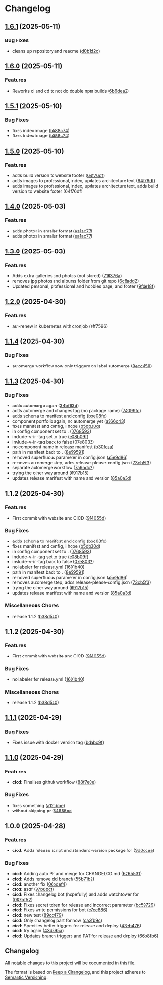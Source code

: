 # Changelog

## [1.6.1](https://github.com/nanderspeerstra/portfolio/compare/1.6.0...1.6.1) (2025-05-11)


### Bug Fixes

* cleans up repository and readme ([d0b1d2c](https://github.com/nanderspeerstra/portfolio/commit/d0b1d2cebd3cf109ca986de8338956738356486e))

## [1.6.0](https://github.com/nanderspeerstra/portfolio/compare/1.5.1...1.6.0) (2025-05-11)


### Features

* Reworks ci and cd to not do double npm builds ([6b6dea2](https://github.com/nanderspeerstra/portfolio/commit/6b6dea25c494823ba29d416f5363afe66638b4c3))

## [1.5.1](https://github.com/nanderspeerstra/portfolio/compare/1.5.0...1.5.1) (2025-05-10)


### Bug Fixes

* fixes index image ([b588c74](https://github.com/nanderspeerstra/portfolio/commit/b588c74e6d35c68ae21ac92b16cf2fb082f4fe81))
* fixes index image ([b588c74](https://github.com/nanderspeerstra/portfolio/commit/b588c74e6d35c68ae21ac92b16cf2fb082f4fe81))

## [1.5.0](https://github.com/nanderspeerstra/portfolio/compare/1.4.0...1.5.0) (2025-05-10)


### Features

* adds build version to website footer ([64f76df](https://github.com/nanderspeerstra/portfolio/commit/64f76dfeb2ef2cd49e837be2545ffcf7c85aac53))
* adds images to professional, index, updates architecture text ([64f76df](https://github.com/nanderspeerstra/portfolio/commit/64f76dfeb2ef2cd49e837be2545ffcf7c85aac53))
* adds images to professional, index, updates architecture text, adds build version to website footer ([64f76df](https://github.com/nanderspeerstra/portfolio/commit/64f76dfeb2ef2cd49e837be2545ffcf7c85aac53))

## [1.4.0](https://github.com/nanderspeerstra/portfolio/compare/1.3.0...1.4.0) (2025-05-03)


### Features

* adds photos in smaller format ([ea1ac77](https://github.com/nanderspeerstra/portfolio/commit/ea1ac77c34c6f1c24187c1abbd193b0488020ac7))
* adds photos in smaller format ([ea1ac77](https://github.com/nanderspeerstra/portfolio/commit/ea1ac77c34c6f1c24187c1abbd193b0488020ac7))

## [1.3.0](https://github.com/nanderspeerstra/portfolio/compare/1.2.0...1.3.0) (2025-05-03)


### Features

* Adds extra galleries and photos (not stored) ([716376a](https://github.com/nanderspeerstra/portfolio/commit/716376a297a2f72d393fbe68b09c272f8dcc0272))
* removes jpg photos and albums folder from git repo ([6c8add2](https://github.com/nanderspeerstra/portfolio/commit/6c8add2dce0d3391629b0b6dd9949c28bfd2e6f8))
* Updated personal, professional and hobbies page, and footer ([9fde18f](https://github.com/nanderspeerstra/portfolio/commit/9fde18fb98e4110c1c271dd55b3dcc92b6a859d1))

## [1.2.0](https://github.com/nanderspeerstra/portfolio/compare/1.1.4...1.2.0) (2025-04-30)


### Features

* aut-renew in kubernetes with cronjob ([eff7596](https://github.com/nanderspeerstra/portfolio/commit/eff759654fc6d1d775eed9a0be7ac044c6cf6f7f))

## [1.1.4](https://github.com/nanderspeerstra/portfolio/compare/1.1.3...1.1.4) (2025-04-30)


### Bug Fixes

* automerge workflow now only triggers on label automerge ([8ecc458](https://github.com/nanderspeerstra/portfolio/commit/8ecc458c876a762d0b2113c061e8f9a6314928d9))

## [1.1.3](https://github.com/nanderspeerstra/portfolio/compare/v1.1.2...1.1.3) (2025-04-30)


### Bug Fixes

* adds automerge again ([34bf63d](https://github.com/nanderspeerstra/portfolio/commit/34bf63d0fc63c085ab3f7143ce4d9e8c31345dce))
* adds automerge and changes tag (no package name) ([74099fc](https://github.com/nanderspeerstra/portfolio/commit/74099fc421ec543a50280d849cc7e72d6348fafe))
* adds schema to manifest and config ([bbe08fe](https://github.com/nanderspeerstra/portfolio/commit/bbe08fed56ac3f76a2f3a07890fca75cf626cccb))
* component portfolio again, no automerge yet ([a566c43](https://github.com/nanderspeerstra/portfolio/commit/a566c43a6a76874b5e5a7fed9829ecdf846936c4))
* fixes manifest and config, i hope ([b5db30d](https://github.com/nanderspeerstra/portfolio/commit/b5db30d58fcd8181e6ed6a08528301521dca8093))
* in config component set to . ([0768593](https://github.com/nanderspeerstra/portfolio/commit/0768593e87dc93faeb7dda08f3a0fd0e1dcba344))
* include-v-in-tag set to true ([e08b09f](https://github.com/nanderspeerstra/portfolio/commit/e08b09ffadfa02714724bf045c540405c1754bfd))
* invlude-v-in-tag back to false ([07e8032](https://github.com/nanderspeerstra/portfolio/commit/07e8032c3894fc6b96c38a46c699fb4b232044b4))
* no component name in release manifest ([b30fcaa](https://github.com/nanderspeerstra/portfolio/commit/b30fcaa52d5d32200a79d19973f89b546d27b01e))
* path in manifest back to . ([8e59591](https://github.com/nanderspeerstra/portfolio/commit/8e59591db94638b2ee5ab194155a8a6c902052bf))
* removed superfluous parameter in config.json ([a5e9d86](https://github.com/nanderspeerstra/portfolio/commit/a5e9d86ccbb73354edf21b7893c09543a4783990))
* removes automerge step, adds release-please-config.json ([73cb5f3](https://github.com/nanderspeerstra/portfolio/commit/73cb5f3b2e91c84dcf450bc9c918935b808c1af9))
* separate automerge workflow ([7a9adc2](https://github.com/nanderspeerstra/portfolio/commit/7a9adc2ca0ef2d110552cae5955f043c28dffd71))
* trying the other way around ([6917b15](https://github.com/nanderspeerstra/portfolio/commit/6917b158893304d2284864b0009a15836c75de4d))
* updates release manifest with name and version ([85a0a3d](https://github.com/nanderspeerstra/portfolio/commit/85a0a3dc6ac47fc946709f503a1a4fc3b6e4e1d5))

## 1.1.2 (2025-04-30)


### Features

* First commit with website and CICD ([914055d](https://github.com/nanderspeerstra/portfolio/commit/914055d0443227cfc32afb45c6aa4e05542d99f0))


### Bug Fixes

* adds schema to manifest and config ([bbe08fe](https://github.com/nanderspeerstra/portfolio/commit/bbe08fed56ac3f76a2f3a07890fca75cf626cccb))
* fixes manifest and config, i hope ([b5db30d](https://github.com/nanderspeerstra/portfolio/commit/b5db30d58fcd8181e6ed6a08528301521dca8093))
* in config component set to . ([0768593](https://github.com/nanderspeerstra/portfolio/commit/0768593e87dc93faeb7dda08f3a0fd0e1dcba344))
* include-v-in-tag set to true ([e08b09f](https://github.com/nanderspeerstra/portfolio/commit/e08b09ffadfa02714724bf045c540405c1754bfd))
* invlude-v-in-tag back to false ([07e8032](https://github.com/nanderspeerstra/portfolio/commit/07e8032c3894fc6b96c38a46c699fb4b232044b4))
* no labeler for release.yml ([1601b40](https://github.com/nanderspeerstra/portfolio/commit/1601b40c15c6390c4eb66b3d37b35ada65d92533))
* path in manifest back to . ([8e59591](https://github.com/nanderspeerstra/portfolio/commit/8e59591db94638b2ee5ab194155a8a6c902052bf))
* removed superfluous parameter in config.json ([a5e9d86](https://github.com/nanderspeerstra/portfolio/commit/a5e9d86ccbb73354edf21b7893c09543a4783990))
* removes automerge step, adds release-please-config.json ([73cb5f3](https://github.com/nanderspeerstra/portfolio/commit/73cb5f3b2e91c84dcf450bc9c918935b808c1af9))
* trying the other way around ([6917b15](https://github.com/nanderspeerstra/portfolio/commit/6917b158893304d2284864b0009a15836c75de4d))
* updates release manifest with name and version ([85a0a3d](https://github.com/nanderspeerstra/portfolio/commit/85a0a3dc6ac47fc946709f503a1a4fc3b6e4e1d5))


### Miscellaneous Chores

* release 1.1.2 ([b38d540](https://github.com/nanderspeerstra/portfolio/commit/b38d5406d189a181a667d4711f3398af204edbef))

## 1.1.2 (2025-04-30)


### Features

* First commit with website and CICD ([914055d](https://github.com/nanderspeerstra/portfolio/commit/914055d0443227cfc32afb45c6aa4e05542d99f0))


### Bug Fixes

* no labeler for release.yml ([1601b40](https://github.com/nanderspeerstra/portfolio/commit/1601b40c15c6390c4eb66b3d37b35ada65d92533))


### Miscellaneous Chores

* release 1.1.2 ([b38d540](https://github.com/nanderspeerstra/portfolio/commit/b38d5406d189a181a667d4711f3398af204edbef))

## [1.1.1](https://github.com/nanderspeerstra/portfolio/compare/v1.1.0...v1.1.1) (2025-04-29)


### Bug Fixes

* Fixes issue with docker version tag ([bdabc9f](https://github.com/nanderspeerstra/portfolio/commit/bdabc9f8153b73a3ba717e5da70ca661df3d71c7))

## [1.1.0](https://github.com/nanderspeerstra/portfolio/compare/v1.0.0...v1.1.0) (2025-04-29)


### Features

* **cicd:** Finalizes github workflow ([88f7e0e](https://github.com/nanderspeerstra/portfolio/commit/88f7e0eea114b9ab411e57a5368a7f87a2d24fd8))


### Bug Fixes

* fixes something ([a12cbbe](https://github.com/nanderspeerstra/portfolio/commit/a12cbbe0e1aa2bf0d929bc5b737c6f331f90bef1))
* without skipping pr ([54855cc](https://github.com/nanderspeerstra/portfolio/commit/54855ccb8fc0101e0ad26c0c484d3a7a511a4b14))

## 1.0.0 (2025-04-28)


### Features

* **cicd:** Adds release script and standard-version package for ([9d6dcaa](https://github.com/nanderspeerstra/portfolio/commit/9d6dcaabe64ce71b23af47a2c07ec44d92515fe0))


### Bug Fixes

* **cicd:** Adding auto PR and merge for CHANGELOG.md ([6265531](https://github.com/nanderspeerstra/portfolio/commit/62655310f2eb2aa1a182be4b45b1965e54f8e572))
* **cicd:** Adds remove old branch ([55b71b2](https://github.com/nanderspeerstra/portfolio/commit/55b71b284347e40c1efc8eb88b62998f3e86ffe5))
* **cicd:** another fix ([06bdef4](https://github.com/nanderspeerstra/portfolio/commit/06bdef4bcaf16debe0ded794d7416517010b4253))
* **cicd:** asdf ([97b8bcf](https://github.com/nanderspeerstra/portfolio/commit/97b8bcf69e53d8c216453d8b63abfd554cbcf87d))
* **cicd:** Fixes changelog bot (hopefully) and adds watchtower for ([087bf52](https://github.com/nanderspeerstra/portfolio/commit/087bf52886bba40446927800d7a8c370b4b242a9))
* **cicd:** Fixes secret token for release and incorrect parameter ([bc59729](https://github.com/nanderspeerstra/portfolio/commit/bc5972956e72a43b7b21c6f2c79bf23d8af2ac72))
* **cicd:** Fixes write permissions for bot ([c7cc886](https://github.com/nanderspeerstra/portfolio/commit/c7cc886b73d479a1c6052f380fc9979dd40782c3))
* **cicd:** new test ([89cc479](https://github.com/nanderspeerstra/portfolio/commit/89cc479604907bdd8c5fd9719d18777e7bb54097))
* **cicd:** Only changelog part for now ([ca3fb9c](https://github.com/nanderspeerstra/portfolio/commit/ca3fb9c3477c1a87b237c31e3ff5ec3d3f24fcb0))
* **cicd:** Specifies better triggers for release and deploy ([43eb476](https://github.com/nanderspeerstra/portfolio/commit/43eb47630557282ba5ac089c59508f005ad23aab))
* **cicd:** try again ([43d395a](https://github.com/nanderspeerstra/portfolio/commit/43d395ab9a7c2839e425b33fee7087a6f00b5039))
* **cicd:** Updates branch triggers and PAT for release and deploy ([66b8fb6](https://github.com/nanderspeerstra/portfolio/commit/66b8fb621406e47a5da26d6f20d789b8a9e506b7))

## Changelog

All notable changes to this project will be documented in this file.

The format is based on [Keep a Changelog](https://keepachangelog.com/en/1.0.0/),
and this project adheres to [Semantic Versioning](https://semver.org/spec/v2.0.0.html).
